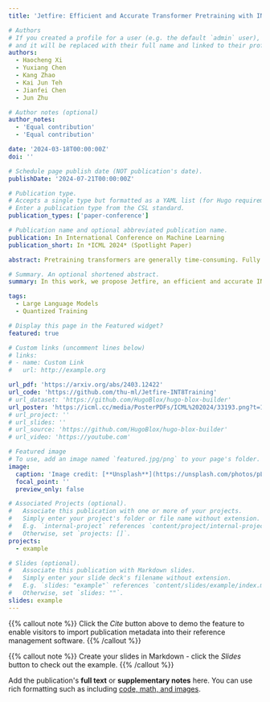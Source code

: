 ```yaml
---
title: 'Jetfire: Efficient and Accurate Transformer Pretraining with INT8 Data Flow and Per-Block Quantization'

# Authors
# If you created a profile for a user (e.g. the default `admin` user), write the username (folder name) here
# and it will be replaced with their full name and linked to their profile.
authors:
  - Haocheng Xi
  - Yuxiang Chen
  - Kang Zhao
  - Kai Jun Teh
  - Jianfei Chen
  - Jun Zhu

# Author notes (optional)
author_notes:
  - 'Equal contribution'
  - 'Equal contribution'

date: '2024-03-18T00:00:00Z'
doi: ''

# Schedule page publish date (NOT publication's date).
publishDate: '2024-07-21T00:00:00Z'

# Publication type.
# Accepts a single type but formatted as a YAML list (for Hugo requirements).
# Enter a publication type from the CSL standard.
publication_types: ['paper-conference']

# Publication name and optional abbreviated publication name.
publication: In International Conference on Machine Learning
publication_short: In *ICML 2024* (Spotlight Paper)

abstract: Pretraining transformers are generally time-consuming. Fully quantized training (FQT) is a promising approach to speed up pretraining. However, most FQT methods adopt a quantize-compute-dequantize procedure, which often leads to suboptimal speedup and significant performance degradation when used in transformers due to the high memory access overheads and low-precision computations. In this work, we propose Jetfire, an efficient and accurate INT8 training method specific to transformers. Our method features an INT8 data flow to optimize memory access and a per-block quantization method to maintain the accuracy of pretrained transformers. Extensive experiments demonstrate that our INT8 FQT method achieves comparable accuracy to the FP16 training baseline and outperforms the existing INT8 training works for transformers. Moreover, for a standard transformer block, our method offers an end-to-end training speedup of 1.42x and a 1.49x memory reduction compared to the FP16 baseline. Our code is open sourced at this https URL. 

# Summary. An optional shortened abstract.
summary: In this work, we propose Jetfire, an efficient and accurate INT8 training method specific to transformers. 

tags:
  - Large Language Models
  - Quantized Training

# Display this page in the Featured widget?
featured: true

# Custom links (uncomment lines below)
# links:
# - name: Custom Link
#   url: http://example.org

url_pdf: 'https://arxiv.org/abs/2403.12422'
url_code: 'https://github.com/thu-ml/Jetfire-INT8Training'
# url_dataset: 'https://github.com/HugoBlox/hugo-blox-builder'
url_poster: 'https://icml.cc/media/PosterPDFs/ICML%202024/33193.png?t=1721456025.4638817'
# url_project: ''
# url_slides: ''
# url_source: 'https://github.com/HugoBlox/hugo-blox-builder'
# url_video: 'https://youtube.com'

# Featured image
# To use, add an image named `featured.jpg/png` to your page's folder.
image:
  caption: 'Image credit: [**Unsplash**](https://unsplash.com/photos/pLCdAaMFLTE)'
  focal_point: ''
  preview_only: false

# Associated Projects (optional).
#   Associate this publication with one or more of your projects.
#   Simply enter your project's folder or file name without extension.
#   E.g. `internal-project` references `content/project/internal-project/index.md`.
#   Otherwise, set `projects: []`.
projects:
  - example

# Slides (optional).
#   Associate this publication with Markdown slides.
#   Simply enter your slide deck's filename without extension.
#   E.g. `slides: "example"` references `content/slides/example/index.md`.
#   Otherwise, set `slides: ""`.
slides: example
---
```


{{% callout note %}}
Click the _Cite_ button above to demo the feature to enable visitors to import publication metadata into their reference management software.
{{% /callout %}}

{{% callout note %}}
Create your slides in Markdown - click the _Slides_ button to check out the example.
{{% /callout %}}

Add the publication's **full text** or **supplementary notes** here. You can use rich formatting such as including [code, math, and images](https://docs.hugoblox.com/content/writing-markdown-latex/).
